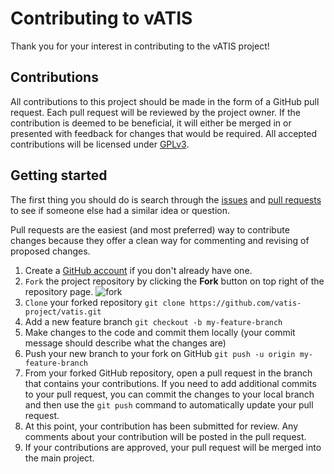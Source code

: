 # Contributing to vATIS
Thank you for your interest in contributing to the vATIS project!

## Contributions
All contributions to this project should be made in the form of a GitHub pull request. Each pull request will be reviewed by the project owner. If the contribution is deemed to be beneficial, it will either be merged in or presented with feedback for changes that would be required. All accepted contributions will be licensed under [GPLv3](LICENSE).

## Getting started
The first thing you should do is search through the [issues](https://github.com/vatis-project/vatis/issues) and [pull requests](https://github.com/vatis-project/vatis/pulls) to see if someone else had a similar idea or question.

Pull requests are the easiest (and most preferred) way to contribute changes because they offer a clean way for commenting and revising of proposed changes.

1. Create a  [GitHub account](https://github.com/join) if you don't already have one.
2. `Fork` the project repository by clicking the **Fork** button on top right of the repository page. ![fork](https://help.github.com/assets/images/help/repository/fork_button.jpg) 
3. `Clone` your forked repository `git clone https://github.com/vatis-project/vatis.git`
4. Add a new feature branch `git checkout -b my-feature-branch`
5. Make changes to the code and commit them locally (your commit message should describe what the changes are)
6. Push your new branch to your fork on GitHub `git push -u origin my-feature-branch`
7. From your forked GitHub repository, open a pull request in the branch that contains your contributions. If you need to add additional commits to your pull request, you can commit the changes to your local branch and then use the `git push` command to automatically update your pull request.
8. At this point, your contribution has been submitted for review. Any comments about your contribution will be posted in the pull request.
9. If your contributions are approved, your pull request will be merged into the main project.
